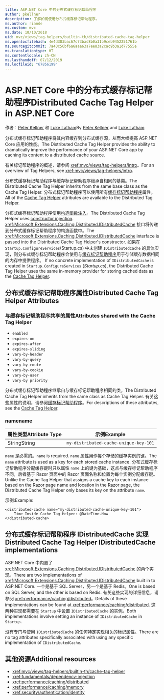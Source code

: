 ```yaml
---
title: ASP.NET Core 中的分布式缓存标记帮助程序
author: pkellner
description: 了解如何使用分布式缓存标记帮助程序。
ms.author: riande
ms.custom: mvc
ms.date: 10/10/2018
uid: mvc/views/tag-helpers/builtin-th/distributed-cache-tag-helper
ms.openlocfilehash: 4e4d383bac67c73bad8b0a31b9ceb9452251761b
ms.sourcegitcommit: 7a40c56bf6a6aaa63a7ee83a2cac9b3a1d77555e
ms.translationtype: HT
ms.contentlocale: zh-CN
ms.lasthandoff: 07/12/2019
ms.locfileid: "67856199"
---
```

# <a name="distributed-cache-tag-helper-in-aspnet-core"></a><span data-ttu-id="7eedb-103">ASP.NET Core 中的分布式缓存标记帮助程序</span><span class="sxs-lookup"><span data-stu-id="7eedb-103">Distributed Cache Tag Helper in ASP.NET Core</span></span>

<span data-ttu-id="7eedb-104">作者：[Peter Kellner](https://peterkellner.net) 和 [Luke Latham](https://github.com/guardrex)</span><span class="sxs-lookup"><span data-stu-id="7eedb-104">By [Peter Kellner](https://peterkellner.net) and [Luke Latham](https://github.com/guardrex)</span></span>

<span data-ttu-id="7eedb-105">分布式缓存标记帮助程序将其内容缓存到分布式缓存源，从而大幅提高 ASP.NET Core 应用的性能。</span><span class="sxs-lookup"><span data-stu-id="7eedb-105">The Distributed Cache Tag Helper provides the ability to dramatically improve the performance of your ASP.NET Core app by caching its content to a distributed cache source.</span></span>

<span data-ttu-id="7eedb-106">有关标记帮助程序的概述，请参阅 <xref:mvc/views/tag-helpers/intro>。</span><span class="sxs-lookup"><span data-stu-id="7eedb-106">For an overview of Tag Helpers, see <xref:mvc/views/tag-helpers/intro>.</span></span>

<span data-ttu-id="7eedb-107">分布式缓存标记帮助程序与缓存标记帮助程序继承自相同的基类。</span><span class="sxs-lookup"><span data-stu-id="7eedb-107">The Distributed Cache Tag Helper inherits from the same base class as the Cache Tag Helper.</span></span> <span data-ttu-id="7eedb-108">分布式标记帮助程序可以使用所有[缓存标记帮助程序](xref:mvc/views/tag-helpers/builtin-th/cache-tag-helper)属性。</span><span class="sxs-lookup"><span data-stu-id="7eedb-108">All of the [Cache Tag Helper](xref:mvc/views/tag-helpers/builtin-th/cache-tag-helper) attributes are available to the Distributed Tag Helper.</span></span>

<span data-ttu-id="7eedb-109">分布式缓存标记帮助程序使用[构造函数注入](xref:fundamentals/dependency-injection#constructor-injection-behavior)。</span><span class="sxs-lookup"><span data-stu-id="7eedb-109">The Distributed Cache Tag Helper uses [constructor injection](xref:fundamentals/dependency-injection#constructor-injection-behavior).</span></span> <span data-ttu-id="7eedb-110"><xref:Microsoft.Extensions.Caching.Distributed.IDistributedCache> 接口将传递到分布式缓存标记帮助程序的构造函数中。</span><span class="sxs-lookup"><span data-stu-id="7eedb-110">The <xref:Microsoft.Extensions.Caching.Distributed.IDistributedCache> interface is passed into the Distributed Cache Tag Helper's constructor.</span></span> <span data-ttu-id="7eedb-111">如果在 `Startup.ConfigureServices`(Startup.cs) 中未创建 `IDistributedCache` 的具体实现，则分布式缓存标记帮助程序会使用与[缓存标记帮助程序](xref:mvc/views/tag-helpers/builtin-th/cache-tag-helper)用于存储缓存数据相同的内存中提供程序。 </span><span class="sxs-lookup"><span data-stu-id="7eedb-111">If no concrete implementation of `IDistributedCache` is created in `Startup.ConfigureServices` (*Startup.cs*), the Distributed Cache Tag Helper uses the same in-memory provider for storing cached data as the [Cache Tag Helper](xref:mvc/views/tag-helpers/builtin-th/cache-tag-helper).</span></span>

## <a name="distributed-cache-tag-helper-attributes"></a><span data-ttu-id="7eedb-112">分布式缓存标记帮助程序属性</span><span class="sxs-lookup"><span data-stu-id="7eedb-112">Distributed Cache Tag Helper Attributes</span></span>

### <a name="attributes-shared-with-the-cache-tag-helper"></a><span data-ttu-id="7eedb-113">与缓存标记帮助程序共享的属性</span><span class="sxs-lookup"><span data-stu-id="7eedb-113">Attributes shared with the Cache Tag Helper</span></span>

* `enabled`
* `expires-on`
* `expires-after`
* `expires-sliding`
* `vary-by-header`
* `vary-by-query`
* `vary-by-route`
* `vary-by-cookie`
* `vary-by-user`
* `vary-by priority`

<span data-ttu-id="7eedb-114">分布式缓存标记帮助程序继承自与缓存标记帮助程序相同的类。</span><span class="sxs-lookup"><span data-stu-id="7eedb-114">The Distributed Cache Tag Helper inherits from the same class as Cache Tag Helper.</span></span> <span data-ttu-id="7eedb-115">有关这些属性的说明，请参阅[缓存标记帮助程序](xref:mvc/views/tag-helpers/builtin-th/cache-tag-helper)。</span><span class="sxs-lookup"><span data-stu-id="7eedb-115">For descriptions of these attributes, see the [Cache Tag Helper](xref:mvc/views/tag-helpers/builtin-th/cache-tag-helper).</span></span>

### <a name="name"></a><span data-ttu-id="7eedb-116">name</span><span class="sxs-lookup"><span data-stu-id="7eedb-116">name</span></span>

| <span data-ttu-id="7eedb-117">属性类型</span><span class="sxs-lookup"><span data-stu-id="7eedb-117">Attribute Type</span></span> | <span data-ttu-id="7eedb-118">示例</span><span class="sxs-lookup"><span data-stu-id="7eedb-118">Example</span></span>                               |
| -------------- | ------------------------------------- |
| <span data-ttu-id="7eedb-119">String</span><span class="sxs-lookup"><span data-stu-id="7eedb-119">String</span></span>         | `my-distributed-cache-unique-key-101` |

<span data-ttu-id="7eedb-120">`name` 是必需的。</span><span class="sxs-lookup"><span data-stu-id="7eedb-120">`name` is required.</span></span> <span data-ttu-id="7eedb-121">`name` 属性用作每个存储的缓存实例的键。</span><span class="sxs-lookup"><span data-stu-id="7eedb-121">The `name` attribute is used as a key for each stored cache instance.</span></span> <span data-ttu-id="7eedb-122">分布式缓存标记帮助程序分配缓存键时只以属性 `name` 上的键为基础，这点与缓存标记帮助程序不同，后者基于 Razor 页面中的 Razor 页面名称和位置为每个实例分配缓存键。</span><span class="sxs-lookup"><span data-stu-id="7eedb-122">Unlike the Cache Tag Helper that assigns a cache key to each instance based on the Razor page name and location in the Razor page, the Distributed Cache Tag Helper only bases its key on the attribute `name`.</span></span>

<span data-ttu-id="7eedb-123">示例:</span><span class="sxs-lookup"><span data-stu-id="7eedb-123">Example:</span></span>

```cshtml
<distributed-cache name="my-distributed-cache-unique-key-101">
    Time Inside Cache Tag Helper: @DateTime.Now
</distributed-cache>
```

## <a name="distributed-cache-tag-helper-idistributedcache-implementations"></a><span data-ttu-id="7eedb-124">分布式缓存标记帮助程序 IDistributedCache 实现</span><span class="sxs-lookup"><span data-stu-id="7eedb-124">Distributed Cache Tag Helper IDistributedCache implementations</span></span>

<span data-ttu-id="7eedb-125">ASP.NET Core 中内置了 <xref:Microsoft.Extensions.Caching.Distributed.IDistributedCache> 的两个实现。</span><span class="sxs-lookup"><span data-stu-id="7eedb-125">There are two implementations of <xref:Microsoft.Extensions.Caching.Distributed.IDistributedCache> built in to ASP.NET Core.</span></span> <span data-ttu-id="7eedb-126">一个是基于 SQL Server，另一个是基于 Redis。</span><span class="sxs-lookup"><span data-stu-id="7eedb-126">One is based on SQL Server, and the other is based on Redis.</span></span> <span data-ttu-id="7eedb-127">有关这些实现的详细信息，请参阅 <xref:performance/caching/distributed>。</span><span class="sxs-lookup"><span data-stu-id="7eedb-127">Details of these implementations can be found at <xref:performance/caching/distributed>.</span></span> <span data-ttu-id="7eedb-128">这两种实现都需要在 `Startup` 中设置 `IDistributedCache` 的实例。</span><span class="sxs-lookup"><span data-stu-id="7eedb-128">Both implementations involve setting an instance of `IDistributedCache` in `Startup`.</span></span>

<span data-ttu-id="7eedb-129">没有专门与使用 `IDistributedCache` 的任何特定实现相关的标记属性。</span><span class="sxs-lookup"><span data-stu-id="7eedb-129">There are no tag attributes specifically associated with using any specific implementation of `IDistributedCache`.</span></span>

## <a name="additional-resources"></a><span data-ttu-id="7eedb-130">其他资源</span><span class="sxs-lookup"><span data-stu-id="7eedb-130">Additional resources</span></span>

* <xref:mvc/views/tag-helpers/builtin-th/cache-tag-helper>
* <xref:fundamentals/dependency-injection>
* <xref:performance/caching/distributed>
* <xref:performance/caching/memory>
* <xref:security/authentication/identity>
